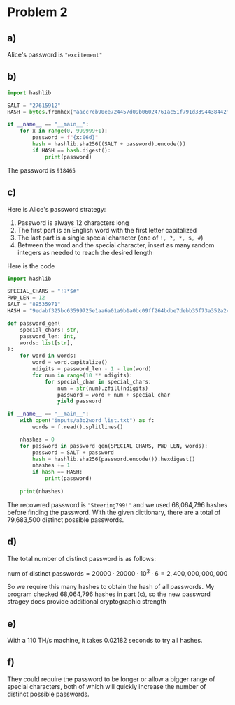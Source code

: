 # Problem 2

## a)
Alice's password is `"excitement"`

## b)
```python
import hashlib

SALT = "27615912"
HASH = bytes.fromhex("aacc7cb90ee724457d09b06024761ac51f791d3394438442f950b17a31e16baf")

if __name__ == "__main__":
    for x in range(0, 999999+1):
        password = f"{x:06d}"
        hash = hashlib.sha256((SALT + password).encode())
        if HASH == hash.digest():
            print(password)
```

The password is `918465`

## c)
Here is Alice's password strategy:

1. Password is always 12 characters long
2. The first part is an English word with the first letter capitalized
3. The last part is a single special character (one of `!, ?, *, $, #`)
4. Between the word and the special character, insert as many random integers as needed to reach the desired length

Here is the code

```python
import hashlib

SPECIAL_CHARS = "!?*$#"
PWD_LEN = 12
SALT = "89535971"
HASH = "9edabf325bc63599725e1aa6a01a9b1a0bc09ff264bdbe7debb35f73a352a2cc"

def password_gen(
    special_chars: str,
    password_len: int,
    words: list[str],
):
    for word in words:
        word = word.capitalize()
        ndigits = password_len - 1 - len(word)
        for num in range(10 ** ndigits):
            for special_char in special_chars:
                num = str(num).zfill(ndigits)
                password = word + num + special_char
                yield password

if __name__ == "__main__":
    with open("inputs/a3q2word_list.txt") as f:
        words = f.read().splitlines()

    nhashes = 0
    for password in password_gen(SPECIAL_CHARS, PWD_LEN, words):
        password = SALT + password
        hash = hashlib.sha256(password.encode()).hexdigest()
        nhashes += 1
        if hash == HASH:
            print(password)
    
    print(nhashes)
```

The recovered password is `"Steering799!"` and we used 68,064,796 hashes before finding the password. With the given dictionary, there are a total of 79,683,500 distinct possible passwords.

## d)
The total number of distinct password is as follows:

$$
\text{num of distinct passwords} = 20000 \cdot 20000 \cdot 10^3 \cdot 6 = 2,400,000,000,000
$$

So we require this many hashes to obtain the hash of all passwords. My program checked 68,064,796 hashes in part (c), so the new password stragey does provide additional cryptographic strength

## e)
With a 110 TH/s machine, it takes 0.02182 seconds to try all hashes.

## f)
They could require the password to be longer or allow a bigger range of special characters, both of which will quickly increase the number of distinct possible passwords.